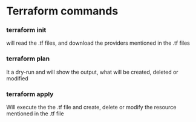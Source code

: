 # Terraform commands

### terraform init
will read the .tf files, and download the providers mentioned in the .tf files

### terraform plan
It a dry-run and will show the output, what will be created, deleted or modified

### terraform apply
Will execute the the .tf file and create, delete or modify the resource mentioned in the .tf file

